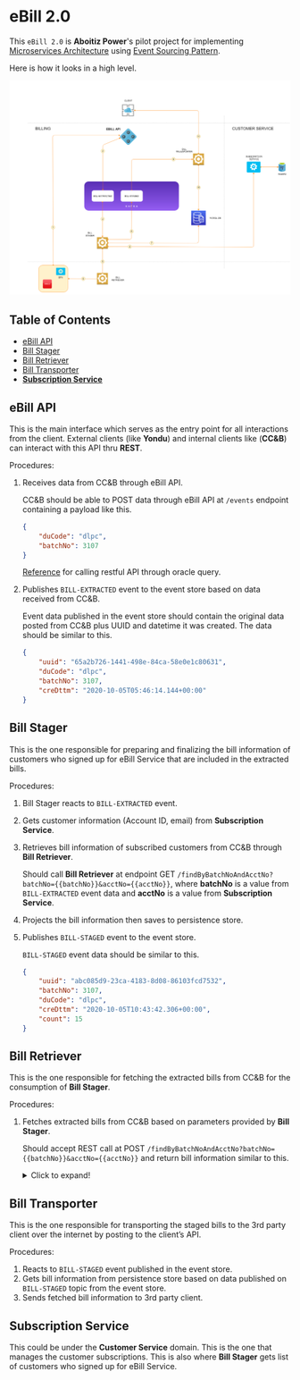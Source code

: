# eBill 2.0

This `eBill 2.0` is **Aboitiz Power**'s pilot project for implementing [Microservices Architecture](https://martinfowler.com/articles/microservices.html) using [Event Sourcing Pattern](https://www.martinfowler.com/eaaDev/EventSourcing.html).

Here is how it looks in a high level.

<img src="https://github.com/sbamihan/build/blob/master/eBill/diagrams/architecture.png" width="1020"></a>
<br/>

## Table of Contents

-   [eBill API](#ebill-api)
-   [Bill Stager](#bill-stager)
-   [Bill Retriever](#bill-retriever)
-   [Bill Transporter](#bill-transporter)
-   [**Subscription Service**](#subscription-service)
	
## eBill API

This is the main interface which serves as the entry point for all interactions from the client. External clients (like **Yondu**) and internal clients like (**CC&B**) can interact with this API thru **REST**.

Procedures:
1.	Receives data from CC&B through eBill API.

    CC&B should be able to POST data through eBill API at `/events` endpoint containing a payload like this. 

    ```json
    {
        "duCode": "dlpc",
        "batchNo": 3107
    }
    ```

    [Reference](https://stackoverflow.com/questions/49769273/call-restful-api-through-oracle-query) for calling restful API through oracle query.

2.	Publishes `BILL-EXTRACTED` event to the event store based on data received from CC&B.

    Event data published in the event store should contain the original data posted from CC&B plus UUID and datetime it was created. The data should be similar to this.

    ```json
    {
        "uuid": "65a2b726-1441-498e-84ca-58e0e1c80631",
        "duCode": "dlpc",
        "batchNo": 3107,
        "creDttm": "2020-10-05T05:46:14.144+00:00"
    }
    ```

## Bill Stager

This is the one responsible for preparing and finalizing the bill information of customers who signed up for eBill Service that are included in the extracted bills.

Procedures:
1.  Bill Stager reacts to `BILL-EXTRACTED` event.
2.	Gets customer information (Account ID, email) from **Subscription Service**.
3.	Retrieves bill information of subscribed customers from CC&B through **Bill Retriever**.
    
    Should call **Bill Retriever** at endpoint GET `/findByBatchNoAndAcctNo?batchNo={{batchNo}}&acctNo={{acctNo}}`, where **batchNo** is a value from `BILL-EXTRACTED` event data and **acctNo** is a value from **Subscription Service**.

4.	Projects the bill information then saves to persistence store.
5.	Publishes `BILL-STAGED` event to the event store.

    `BILL-STAGED` event data should be similar to this.

    ```json
    {
        "uuid": "abc085d9-23ca-4183-8d08-86103fcd7532",
        "batchNo": 3107,
        "duCode": "dlpc",
        "creDttm": "2020-10-05T10:43:42.306+00:00",
        "count": 15
    }
    ```


## Bill Retriever

This is the one responsible for fetching the extracted bills from CC&B for the consumption of **Bill Stager**.

Procedures:
1.	Fetches extracted bills from CC&B based on parameters provided by **Bill Stager**.

    Should accept REST call at POST `/findByBatchNoAndAcctNo?batchNo={{batchNo}}&acctNo={{acctNo}}` and return bill information similar to this.

    <details>
        <summary>Click to expand!</summary>
        
        ```json
        {
            "uuid": "abc085d9-23ca-4183-8d08-86103fcd7532",
            "creDttm": "2020-10-05T10:43:54.994+00:00",
            "billCollection": [
                {
                    "tranNo": 43772494,
                    "batchCd": "CMBPEXTR",
                    "batchNo": 3107,
                    "duSetId": 18892,
                    "billingBatchNo": "BC01",
                    "billColor": "RED",
                    "courierCode": "34",
                    "billType": "R",
                    "billMonth": "2020-10-01 00:00:00",
                    "billDate": "2020-10-02",
                    "dueDate": "2020-10-14 00:00:00",
                    "billNo": "492670196895",
                    "areaCode": "10",
                    "readingBatchNo": null,
                    "bookNo": 694,
                    "oldSeqNo": 0,
                    "newSeqNo": 5,
                    "crc": "0941276089",
                    "acctNo": "4925321111",
                    "rateSchedule": "03-C-43",
                    "rateScheduleDesc": "Secondary Retail 2.1: Rate Schedule Code 43",
                    "customerName": "DIGITEL MOBILE PHILS. INC.,",
                    "premiseAdd1": "KM. 22 BUDBUD,BUNAWAN",
                    "premiseAdd2": " ",
                    "premiseAdd3": " ",
                    "billingAdd1": "PILIPINO TELEPHONE CORP.",
                    "billingAdd2": "Matina Shrine Hills /Pole#0164992",
                    "billingAdd3": "  Meter#451922",
                    "messageCode": "2047",
                    "powerFactorValue": null,
                    "billedKwhrCons": 3299,
                    "billedDemandCons": null,
                    "billedKvarCons": null,
                    "overdueAmt": 1546.9,
                    "overdueBillCount": 1,
                    "billAmt": 30992.98,
                    "totalAmtDue": 32539.88,
                    "lastPaymentDate": "2020-09-11 00:00:00",
                    "lastPaymentAmount": 35253.47,
                    "mainSaId": "4925321817",
                    "messengerCode": "0006",
                    "altBillId": "1020544567",
                    "locationCode": "111-R18",
                    "lastBillFlg": "N",
                    "parMonth": "2020-08-01 00:00:00",
                    "parKwhr": 0,
                    "completeDate": "2020-10-03 00:40:36",
                    "fltConnection": null,
                    "fltWattage": null,
                    "noBatchPrtSw": "N",
                    "ebillOnlySw": "N",
                    "extractedOn": "2020-10-03 02:03:04",
                    "tin": "215-398-626",
                    "busActivity": " ",
                    "busAdd1": " ",
                    "busAdd2": " ",
                    "busAdd3": " ",
                    "busAdd4": " ",
                    "busAdd5": " ",
                    "meterDetailsCollection": [
                        {
                            "meterDetailsPK": {
                                "tranNo": 43772494,
                                "badgeNo": "823572"
                            },
                            "serialNo": "41055449",
                            "poleNo": "0616912",
                            "multiplier": 1,
                            "prevReadingDate": "2020-09-02 13:09:00",
                            "currReadingDate": "2020-10-02 12:05:00",
                            "connLoad": 20000,
                            "prevKwhrRdg": 69308,
                            "currKwhrRdg": 72607,
                            "regKwhrCons": 3299,
                            "prevDemandRdg": null,
                            "currDemandRdg": null,
                            "regDemandCons": null,
                            "prevKvarRdg": null,
                            "currKvarRdg": null,
                            "regKvarCons": null,
                            "meterType": null,
                            "consumSubFlg": null,
                            "kwhrConsumSubFlg": null,
                            "demandConsumSubFlg": null,
                            "kvarConsumSubFlg": null,
                            "bill": null
                        }
                    ],
                    "consumptionHistoryCollection": [
                        {
                            "consumptionHistoryPK": {
                                "tranNo": 43772494,
                                "rdgDate": "2019-11-02 00:00:00"
                            },
                            "consumption": 4056,
                            "bill": null
                        },
                        {
                            "consumptionHistoryPK": {
                                "tranNo": 43772494,
                                "rdgDate": "2020-08-02 00:00:00"
                            },
                            "consumption": 3792,
                            "bill": null
                        },
                        {
                            "consumptionHistoryPK": {
                                "tranNo": 43772494,
                                "rdgDate": "2020-06-02 00:00:00"
                            },
                            "consumption": 3910,
                            "bill": null
                        }
                    ],
                    "lineDetailsCollection": [
                        {
                            "lineDetailsPK": {
                                "tranNo": 43772494,
                                "lineCode": "FITA-KWH2"
                            },
                            "printPriority": 1127,
                            "description": "     Feed In Tariff Allowance - FIT-All",
                            "rate": "0.0495/kWh",
                            "amount": 163.3,
                            "bill": null
                        },
                        {
                            "lineDetailsPK": {
                                "tranNo": 43772494,
                                "lineCode": "R-SLF"
                            },
                            "printPriority": 485,
                            "description": "     Senior Citizen Subsidy",
                            "rate": "0.00003/kWh",
                            "amount": 0.1,
                            "bill": null
                        },
                        {
                            "lineDetailsPK": {
                                "tranNo": 43772494,
                                "lineCode": "UEC"
                            },
                            "printPriority": 1110,
                            "description": "          Environmental Charge",
                            "rate": "0.00/kWh",
                            "amount": 0,
                            "bill": null
                        }
                    ],
                    "contactCollection": [
                        {
                            "acctNo": "4925321111",
                            "contactType": "email",
                            "value": "willy.Olanio@digitel.ph"
                        }
                    ],
                    "uuid": "abc085d9-23ca-4183-8d08-86103fcd7532"
                }
            ]
        }
        ```
    </details>

## Bill Transporter

This is the one responsible for transporting the staged bills to the 3rd party client over the internet by posting to the client’s API.

Procedures:
1.	Reacts to `BILL-STAGED` event published in the event store.
2.	Gets bill information from persistence store based on data published on `BILL-STAGED` topic from the event store.
3.	Sends fetched bill information to 3rd party client.


## Subscription Service

This could be under the **Customer Service** domain. This is the one that manages the customer subscriptions. This is also where **Bill Stager** gets list of customers who signed up for eBill Service.